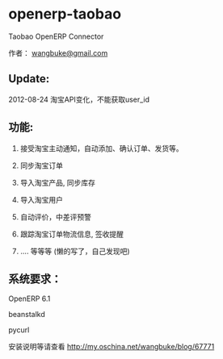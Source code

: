 openerp-taobao
==============

Taobao OpenERP Connector

作者： wangbuke@gmail.com

Update:
----------
2012-08-24 淘宝API变化，不能获取user_id

功能:
------


1. 接受淘宝主动通知，自动添加、确认订单、发货等。


2. 同步淘宝订单


3. 导入淘宝产品, 同步库存


4. 导入淘宝用户


5. 自动评价，中差评预警


6. 跟踪淘宝订单物流信息, 签收提醒


7. .... 等等等 (懒的写了，自己发现吧)


系统要求：
------


OpenERP 6.1

beanstalkd

pycurl


安装说明等请查看 http://my.oschina.net/wangbuke/blog/67771  


